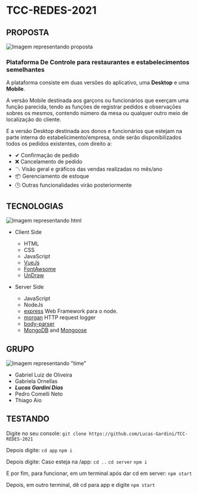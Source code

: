 # TCC-REDES-2021

## PROPOSTA

![Imagem representando proposta](https://media.discordapp.net/attachments/676543155423805460/819208956383461426/proposal.png?width=661&height=442)

### Plataforma De Controle para **restaurantes** e estabelecimentos semelhantes

A plataforma consiste em duas versões do aplicativo, uma **Desktop** e uma **Mobile**.

A versão Mobile destinada aos garçons ou funcionários que exerçam uma função parecida, tendo as funções de registrar pedidos e observações sobres os mesmos, contendo número da mesa ou qualquer outro meio de localização do cliente.

E a versão Desktop destinada aos donos e funcionários que estejam na parte interna do estabelicimento/empresa, onde serão disponibilizados todos os pedidos existentes, com direito a:

-   ✔ Confirmação de pedido
-   ❌ Cancelamento de pedido
-   〽 Visão geral e gráficos das vendas realizadas no mês/ano
-   📦 Gerenciamento de estoque
-   🕒 Outras funcionalidades virão posteriormente

## TECNOLOGIAS

![Imagem representando html](https://media.discordapp.net/attachments/676543155423805460/818569156814438441/coding.png?width=960&height=440)

-   Client Side

    -   HTML
    -   CSS
    -   JavaScript
    -   [VueJs](https://vuejs.org)
    -   [FontAwsome](https://fontawesome.com)
    -   [UnDraw](https://undraw.co/illustrations)

-   Server Side

    -   JavaScript
    -   NodeJs
    -   [express](https://expressjs.com/pt-br/) Web Framework para o node.
    -   [morgan](https://www.npmjs.com/package/morgan) HTTP request logger
    -   [body-parser](https://www.npmjs.com/package/body-parser)
    -   [MongoDB](https://www.mongodb.com) and [Mongoose](https://mongoosejs.com)

## GRUPO

![Imagem representando "time"](https://media.discordapp.net/attachments/676543155423805460/818572477302308934/team.png?width=712&height=442)

-   Gabriel Luiz de Oliveira
-   Gabriela Ornellas
-   **_Lucas Gardini Dias_**
-   Pedro Comelli Neto
-   Thiago Aio

## TESTANDO

Digite no seu console:
`git clone https://github.com/Lucas-Gardini/TCC-REDES-2021`

Depois digite:
`cd app`
`npm i`

Depois digite:
Caso esteja na /app: `cd ..`
`cd server`
`npm i`

E por fim, para funcionar, em um terminal após dar cd em server:
`npm start`

Depois, em outro terminal, dê cd para app e digite
`npm start`
